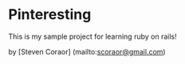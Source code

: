 # Pinteresting

This is my sample project for learning ruby on rails!

by [Steven Coraor] (mailto:scoraor@gmail.com)